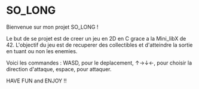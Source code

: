 # SO_LONG
Bienvenue sur mon projet SO_LONG !

Le but de se projet est de creer un jeu en 2D en C grace a la Mini_libX de 42.
L'objectif du jeu est de recuperer des collectibles et d'atteindre la sortie en tuant ou non les enemies.

Voici les commandes : WASD, pour le deplacement,
                      ↑→↓←, pour choisir la direction d'attaque,
                      espace, pour attaquer.

HAVE FUN and ENJOY !!
